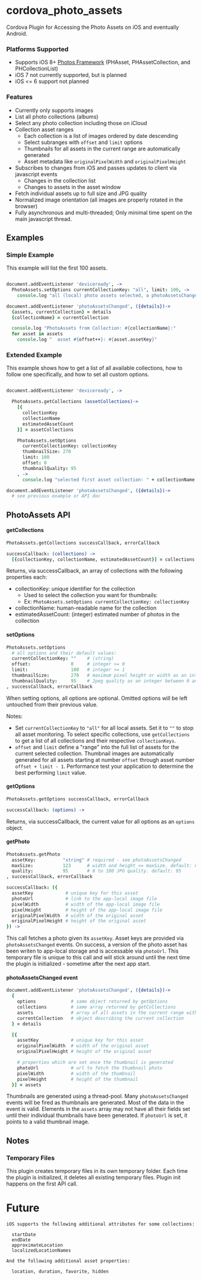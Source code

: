 # cordova_photo_assets
Cordova Plugin for Accessing the Photo Assets on iOS and eventually Android.

### Platforms Supported

* Supports iOS 8+ [Photos Framework](https://developer.apple.com/library/prerelease/ios/documentation/Photos/Reference/Photos_Framework/index.html#//apple_ref/doc/uid/TP40014408) (PHAsset, PHAssetCollection, and PHCollectionList)
* iOS 7 not currently supported, but is planned
* iOS <= 6 support not planned

### Features

* Currently only supports images
* List all photo collections (albums)
* Select any photo collection including those on iCloud
* Collection asset ranges
  * Each collection is a list of images ordered by date descending
  * Select subranges with ```offset``` and ```limit``` options
  * Thumbnails for all assets in the current range are automatically generated
  * Asset metadata like ```originalPixelWidth``` and ```originalPixelHeight```
* Subscribes to changes from iOS and passes updates to client via javascript events
  * Changes in the collection list
  * Changes to assets in the asset window
* Fetch individual assets up to full size and JPG quality
* Normalized image orientation (all images are properly rotated in the browser)
* Fully asynchronous and multi-threaded; Only minimal time spent on the main javascript thread.

## Examples

### Simple Example

This example will list the first 100 assets.

```coffeescript

document.addEventListener 'deviceready', ->
  PhotoAssets.setOptions currentCollectionKey: "all", limit: 100, ->
    console.log "all (local) photo assets selected, a photoAssetsChanged event will follow shortly"

document.addEventListener 'photoAssetsChanged', ({details})->
  {assets, currentCollection} = details
  {collectionName} = currentCollection

  console.log "PhotoAssets from Collection: #{collectionName}:"
  for asset in assets
    console.log "  asset #{offset++}: #{asset.assetKey}"
```

### Extended Example

This example shows how to get a list of all available collections, how to follow one specifically, and how to set all custom options.

```coffeescript

document.addEventListener 'deviceready', ->

  PhotoAssets.getCollections (assetCollections)->
    [{
      collectionKey
      collectionName
      estimatedAssetCount
    }] = assetCollections

    PhotoAssets.setOptions
      currentCollectionKey: collectionKey
      thumbnailSize: 270
      limit: 100
      offset: 0
      thumbnailQuality: 95
    , ->
      console.log "selected first asset collection: " + collectionName

document.addEventListener 'photoAssetsChanged', ({details})->
  # see previous example or API doc
```

## PhotoAssets API

#### getCollections
```coffeescript
PhotoAssets.getCollections successCallback, errorCallback

successCallback: (collections) ->
  [{collectionKey, collectionName, estimatedAssetCount}] = collections
```

Returns, via successCallback, an array of collections with the following properties each:

* collectionKey: unique identifier for the collection
  * Used to select the collection you want for thumbnails:
  * Ex: ```PhotoAssets.setOptions currentCollectionKey: collectionKey```
* collectionName: human-readable name for the collection
* estimatedAssetCount: (integer) estimated number of photos in the collection

#### setOptions
```coffeescript
PhotoAssets.setOptions
  # all options and their default values:
  currentCollectionKey: ""    # (string)
  offset:               0     # integer >= 0
  limit:                100   # integer >= 1
  thumbnailSize:        270   # maximum pixel height or width as an integer
  thumbnailQuality:     95    # Jpeg quality as an integer between 0 and 100
, successCallback, errorCallback
```

When setting options, all options are optional. Omitted options will be left untouched from their previous value.

Notes:

* Set ```currentCollectionKey``` to ```"all"``` for all local assets. Set it to ```""``` to stop all asset monitoring. To select specific collections, use ```getCollections``` to get a list of all collections and their respective ```collectionKeys```.
* ```offset``` and ```limit``` define a "range" into the full list of assets for the current selected collection. Thumbnail images are automatically generated for all assets starting at number ```offset``` through asset number ```offset + limit - 1```. Performance test your application to determine the best performing ```limit``` value.

#### getOptions
```coffeescript
PhotoAssets.getOptions successCallback, errorCallback

successCallback: (options) ->
```

Returns, via successCallback, the current value for all options as an ```options``` object.

#### getPhoto

```coffeescript
PhotoAssets.getPhoto
  assetKey:          "string" # required - see photoAssetsChanged
  maxSize:           123      # width and height <= maxSize. default: no max
  quality:           95       # 0 to 100 JPG quality. default: 95
, successCallback, errorCallback

successCallback: ({
  assetKey            # unique key for this asset
  photoUrl            # link to the app-local image file
  pixelWidth          # width of the app-local image file
  pixelHeight         # height of the app-local image file
  originalPixelWidth  # width of the original asset
  originalPixelHeight # height of the original asset
}) ->
```

This call fetches a photo given its ```assetKey```. Asset keys are provided via ```photoAssetsChanged``` events. On success, a version of the photo asset has been writen to app-local storage and is accessable via ```photoUrl```. This temporary file is unique to this call and will stick around until the next time the plugin is initialized - sometime after the next app start.

#### photoAssetsChanged event

```coffeescript
document.addEventListener 'photoAssetsChanged', ({details})->
  {
    options             # same object returned by getOptions
    collections         # same array returned by getCollections
    assets              # array of all assets in the current range with valid thumbnails
    currentCollection   # object describing the current collection
  } = details

  [{
    assetKey            # unique key for this asset
    originalPixelWidth  # width of the original asset
    originalPixelHeight # height of the original asset

    # properties which are set once the thumbnail is generated
    photoUrl            # url to fetch the thumbnail photo
    pixelWidth          # width of the thumbnail
    pixelHeight         # height of the thumbnail
  }] = assets
```

Thumbnails are generated using a thread-pool. Many ```photoAssetsChanged``` events will be fired as thumbnails are generated. Most of the data in the event is valid. Elements in the ```assets``` array may not have all their fields set until their individual thumbnails have been generated. If ```photoUrl``` is set, it points to a valid thumbnail image.

## Notes

### Temporary Files

This plugin creates temporary files in its own temporary folder. Each time the plugin is initialized, it deletes all existing temporary files. Plugin init happens on the first API call.

# Future

```
iOS supports the following additional attributes for some collections:

  startDate
  endDate
  approximateLocation
  localizedLocationNames

And the following additional asset properties:

  location, duration, favorite, hidden
```
